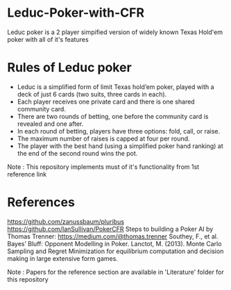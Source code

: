 # Leduc-Poker-with-CFR
Leduc poker is a 2 player simpified version of widely known Texas Hold'em poker with all of it's features

# Rules of Leduc poker

- Leduc is a simplified form of limit Texas hold’em poker, played with a deck of just 6 cards (two suits, three cards in each).
- Each player receives one private card and there is one shared community card.
- There are two rounds of betting, one before the community card is revealed and one after.
- In each round of betting, players have three options: fold, call, or raise.
- The maximum number of raises is capped at four per round.
- The player with the best hand (using a simplified poker hand ranking) at the end of the second round wins the pot.



Note : This repository implements must of it's functionality from 1st reference link

# References
https://github.com/zanussbaum/pluribus
https://github.com/IanSullivan/PokerCFR
Steps to building a Poker AI by Thomas Trenner: https://medium.com/@thomas.trenner
Southey, F., et al. Bayes’ Bluff: Opponent Modelling in Poker.
Lanctot, M. (2013). Monte Carlo Sampling and Regret Minimization for equilibrium computation and decision making in large extensive form games.

Note : Papers for the reference section are available in 'Literature' folder for this repository
